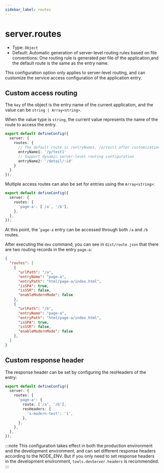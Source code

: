 ```yaml
---
sidebar_label: routes
---
```


# server.routes

* Type: `Object`
* Default: Automatic generation of server-level routing rules based on file conventions: One routing rule is generated per file of the application,and the default route is the same as the entry name.

This configuration option only applies to server-level routing, and can customize the service access configuration of the application entry.

## Custom access routing

The `key` of the object is the entry name of the current application, and the value can be `string | Array<string>`.

When the value type is  `string`, the current value represents the name of the route to access the entry.

```typescript title="modern.config.ts"
export default defineConfig({
  server: {
    routes: {
      // The default route is /entryName1, /p/test1 after customization
      entryName1: '/p/test1'
      // Support dynamic server-level routing configuration
      entryName2: '/detail/:id'
    }
  }
});
```

Multiple access routes can also be set for entries using the `Array<string>`:

```typescript title="modern.config.ts"
export default defineConfig({
  server: {
    routes: {
      'page-a': [`/a`, '/b'],
    },
  },
});
```

At this point, the '`page-a` entry can be accessed through both `/a` and `/b` routes.

After executing the `dev` command, you can see in `dist/route.json` that there are two routing records in the entry `page-a`:

```json
{
  "routes": [
    {
      "urlPath": "/a",
      "entryName": "page-a",
      "entryPath": "html/page-a/index.html",
      "isSPA": true,
      "isSSR": false,
      "enableModernMode": false
    },
    {
      "urlPath": "/b",
      "entryName": "page-a",
      "entryPath": "html/page-a/index.html",
      "isSPA": true,
      "isSSR": false,
      "enableModernMode": false
    },
  ]
}
```

## Custom response header

The response header can be set by configuring the resHeaders of the entry:

```typescript title="modern.config.ts"
export default defineConfig({
  server: {
    routes: {
      'page-a': {
        route: ['/a', '/b'],
        resHeaders: {
          'x-modern-test': '1',
        },
      },
    },
  },
});
```

:::note
This configuration takes effect in both the production environment and the development environment, and can set different response headers according to the NODE_ENV. But if you only need to set response headers in the development environment, `tools.devServer.headers` is recommended.
:::
